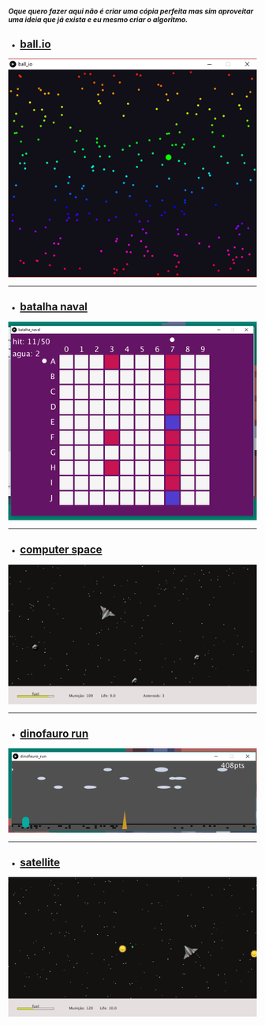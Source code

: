 ##### Oque quero fazer aqui não é criar uma cópia perfeita mas sim aproveitar uma ideia que já exista e eu mesmo criar o algoritmo.

* ## [ball.io](https://github.com/wesley-cantarino/Games/tree/master/ball_io)

![](https://github.com/wesley-cantarino/Games/blob/master/ball_io/img/img01.png)



<hr>

* ## [batalha naval](https://github.com/wesley-cantarino/Games/tree/master/batalha_naval)

![minha versão](https://github.com/wesley-cantarino/Games/blob/master/batalha_naval/img/now.png)



<hr>

* ## [computer space](https://github.com/wesley-cantarino/Games/tree/master/computer_space)

![](https://github.com/wesley-cantarino/Games/blob/master/computer_space/img_and_video/now.png)



<hr>

* ## [dinofauro run](https://github.com/wesley-cantarino/Games/tree/master/dinofauro_run)

![minha versão](https://github.com/wesley-cantarino/Games/blob/master/dinofauro_run/img/now.png)



<hr>

* ## [satellite](https://github.com/wesley-cantarino/Games/tree/master/satellite)

![minha versão](https://github.com/wesley-cantarino/Games/blob/master/satellite/img/now.png)

